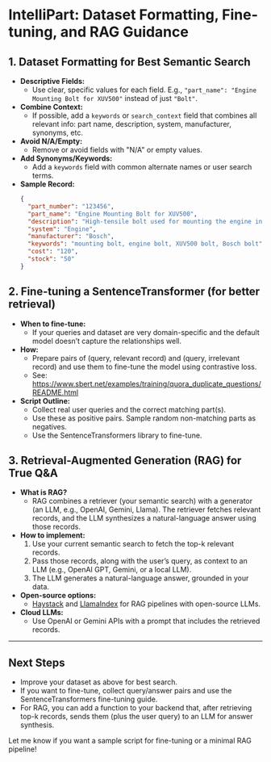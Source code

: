 # IntelliPart: Dataset Formatting, Fine-tuning, and RAG Guidance

## 1. Dataset Formatting for Best Semantic Search

- **Descriptive Fields:**
  - Use clear, specific values for each field. E.g., `"part_name": "Engine Mounting Bolt for XUV500"` instead of just `"Bolt"`.
- **Combine Context:**
  - If possible, add a `keywords` or `search_context` field that combines all relevant info: part name, description, system, manufacturer, synonyms, etc.
- **Avoid N/A/Empty:**
  - Remove or avoid fields with "N/A" or empty values.
- **Add Synonyms/Keywords:**
  - Add a `keywords` field with common alternate names or user search terms.
- **Sample Record:**
  ```json
  {
    "part_number": "123456",
    "part_name": "Engine Mounting Bolt for XUV500",
    "description": "High-tensile bolt used for mounting the engine in XUV500 models.",
    "system": "Engine",
    "manufacturer": "Bosch",
    "keywords": "mounting bolt, engine bolt, XUV500 bolt, Bosch bolt",
    "cost": "120",
    "stock": "50"
  }
  ```

## 2. Fine-tuning a SentenceTransformer (for better retrieval)

- **When to fine-tune:**
  - If your queries and dataset are very domain-specific and the default model doesn’t capture the relationships well.
- **How:**
  - Prepare pairs of (query, relevant record) and (query, irrelevant record) and use them to fine-tune the model using contrastive loss.
  - See: https://www.sbert.net/examples/training/quora_duplicate_questions/README.html
- **Script Outline:**
  - Collect real user queries and the correct matching part(s).
  - Use these as positive pairs. Sample random non-matching parts as negatives.
  - Use the SentenceTransformers library to fine-tune.

## 3. Retrieval-Augmented Generation (RAG) for True Q&A

- **What is RAG?**
  - RAG combines a retriever (your semantic search) with a generator (an LLM, e.g., OpenAI, Gemini, Llama). The retriever fetches relevant records, and the LLM synthesizes a natural-language answer using those records.
- **How to implement:**
  1. Use your current semantic search to fetch the top-k relevant records.
  2. Pass those records, along with the user’s query, as context to an LLM (e.g., OpenAI GPT, Gemini, or a local LLM).
  3. The LLM generates a natural-language answer, grounded in your data.
- **Open-source options:**
  - [Haystack](https://haystack.deepset.ai/) and [LlamaIndex](https://www.llamaindex.ai/) for RAG pipelines with open-source LLMs.
- **Cloud LLMs:**
  - Use OpenAI or Gemini APIs with a prompt that includes the retrieved records.

---

## Next Steps
- Improve your dataset as above for best search.
- If you want to fine-tune, collect query/answer pairs and use the SentenceTransformers fine-tuning guide.
- For RAG, you can add a function to your backend that, after retrieving top-k records, sends them (plus the user query) to an LLM for answer synthesis.

Let me know if you want a sample script for fine-tuning or a minimal RAG pipeline!
